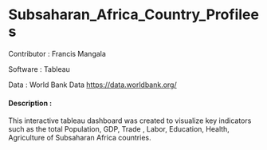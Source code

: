 # Subsaharan_Africa_Country_Profilees

Contributor : Francis Mangala

Software : Tableau

Data : World Bank Data https://data.worldbank.org/

#### Description :

This interactive tableau dashboard was created to visualize key indicators such as the total Population, GDP, Trade , Labor, Education, Health, Agriculture of Subsaharan Africa countries. 

